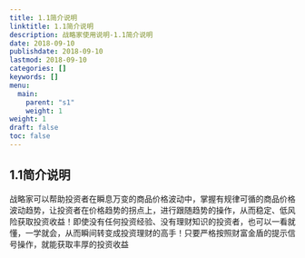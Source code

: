 ```yaml
---
title: 1.1简介说明
linktitle: 1.1简介说明
description: 战略家使用说明-1.1简介说明
date: 2018-09-10
publishdate: 2018-09-10
lastmod: 2018-09-10
categories: []
keywords: []
menu:
  main:
    parent: "s1"
    weight: 1
weight: 1
draft: false
toc: false
---
```


## 1.1简介说明

战略家可以帮助投资者在瞬息万变的商品价格波动中，掌握有规律可循的商品价格波动趋势，让投资者在价格趋势的拐点上，进行跟随趋势的操作，从而稳定、低风险获取投资收益！即使没有任何投资经验、没有理财知识的投资者，也可以一看就懂，一学就会，从而瞬间转变成投资理财的高手！只要严格按照财富金盾的提示信号操作，就能获取丰厚的投资收益

